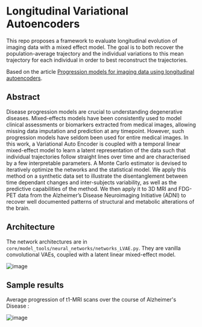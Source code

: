 # Longitudinal Variational Autoencoders 

This repo proposes a framework to evaluate longitudinal evolution of imaging data with a mixed effect model. 
The goal is to both recover the population-average trajectory and the individual variations to this 
mean trajectory for each individual in order to best reconstruct the trajectories. 

Based on the article [Progression models for imaging data using longitudinal autoencoders](https://hal.inria.fr/hal-03701632/document).

## Abstract

Disease progression models are crucial to understanding degenerative diseases. Mixed-effects models have been consistently used to model clinical assessments or biomarkers extracted from medical images, allowing missing data imputation and prediction at any timepoint. However, such progression models have seldom been used for entire medical images. In this work, a Variational Auto Encoder is coupled with a temporal linear mixed-effect model to learn a latent representation of the data such that individual trajectories follow straight lines over time and are characterised by a few interpretable parameters. A Monte Carlo estimator is devised to iteratively optimize the networks and the statistical model. We apply this method on a synthetic data set to illustrate the disentanglement between time dependant changes and inter-subjects variability, as well as the predictive capabilities of the method. We then apply it to 3D MRI and FDG-PET data from the Alzheimer’s Disease Neuroimaging Initiative (ADNI) to recover well documented patterns of structural and metabolic alterations of the brain.

## Architecture

The network architectures are in `core/model_tools/neural_networks/networks_LVAE.py`. They are vanilla convolutional VAEs, coupled with a latent linear mixed-effect model.

![image](https://user-images.githubusercontent.com/42009161/184084018-dc7a6ef3-f6ec-4d69-86cb-292491eed4da.png)

## Sample results

Average progression of t1-MRI scans over the course of Alzheimer's Disease :

![image](https://user-images.githubusercontent.com/42009161/184084405-77f6d304-464a-415a-9e51-1c1c8fab47ab.png)

